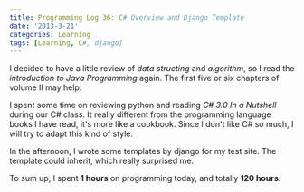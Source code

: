 ```yaml
---
title: Programming Log 36: C# Overview and Django Template
date: '2013-3-21'
categories: Learning
tags: [Learning, C#, django]
---
```


I decided to have a little review of *data structing* and *algorithm*, so I read the *introduction to Java Programming* again. The first five or six chapters of volume II may help.

I spent some time on reviewing python and reading *C# 3.0 In a Nutshell* during our C# class. It really different from the programming language books I have read, it's more like a cookbook. Since I don't like C# so much, I will try to adapt this kind of style.

In the afternoon, I wrote some templates by django for my test site. The template could inherit, which really surprised me.

To sum up, I spent **1 hours** on programming today, and totally **120 hours**.
